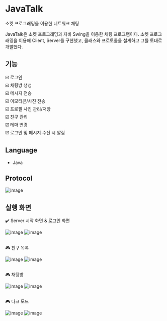 # JavaTalk
소켓 프로그래밍을 이용한 네트워크 채팅

JavaTalk은 소켓 프로그래밍과 자바 Swing을 이용한 채팅 프로그램이다. 
소켓 프로그래밍을 이용해 Client, Server를 구현했고, 클래스와 프로토콜을 설계하고 그를 토대로 개발했다.

## 기능
☑️ 로그인 <br>
☑️ 채팅방 생성 <br>
☑️ 메시지 전송 <br>
☑️ 이모티콘/사진 전송 <br>
☑️ 프로필 사진 관리/저장 <br>
☑️ 친구 관리  <br>
☑️ 테마 변경  <br>
☑️ 로그인 및 메시지 수신 시 알림

## Language

- Java

## Protocol
![image](https://user-images.githubusercontent.com/89003891/178308267-3fbdd41c-1ba4-4f98-8efe-c3daaf32440c.png)

## 실행 화면
✔️ Server 시작 화면 & 로그인 화면

![image](https://user-images.githubusercontent.com/89003891/178309739-9caf9a2a-2705-4757-8c65-7e30b8e8ead6.png)
![image](https://user-images.githubusercontent.com/89003891/178309324-06334ad1-79e6-4043-b05b-08cf67c0f37c.png)

##
🎮 친구 목록

![image](https://user-images.githubusercontent.com/89003891/178309366-5d1c931e-59f6-45a2-913a-cfc94e2009a6.png)
![image](https://user-images.githubusercontent.com/89003891/178309378-be7418e5-39cf-48db-9d6a-65bebe861d5f.png)

##
🎮 채팅방

![image](https://user-images.githubusercontent.com/89003891/178309500-b7458e31-23c4-49bc-b053-22d9c38e59ca.png)
![image](https://user-images.githubusercontent.com/89003891/178309513-b6c2aab4-73d8-481f-9d28-2accf82dee18.png)

##
🎮 다크 모드

![image](https://user-images.githubusercontent.com/89003891/178309581-7ad4d30a-2781-4354-b7ec-87fa3d56871c.png)
![image](https://user-images.githubusercontent.com/89003891/178309569-c7dc9967-a5ce-4ebd-8ccb-a63636356815.png)

